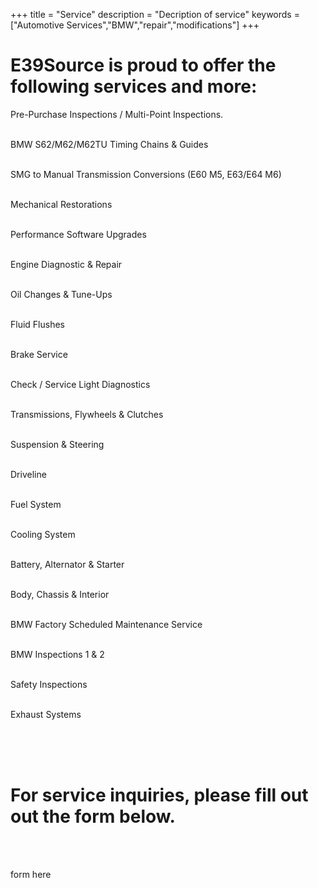 +++
title = "Service"
description = "Decription of service"
keywords = ["Automotive Services","BMW","repair","modifications"]
+++

# E39Source is proud to offer the following services and more:



Pre-Purchase Inspections / Multi-Point Inspections.<br/><br/>

BMW S62/M62/M62TU Timing Chains & Guides<br/><br/>

SMG to Manual Transmission Conversions (E60 M5, E63/E64 M6)<br/><br/>

Mechanical Restorations<br/><br/>

Performance Software Upgrades<br/><br/>

Engine Diagnostic & Repair<br/><br/>

Oil Changes & Tune-Ups<br/><br/>

Fluid Flushes<br/><br/>

Brake Service<br/><br/>

Check / Service Light Diagnostics<br/><br/>

Transmissions, Flywheels & Clutches<br/><br/>

Suspension & Steering<br/><br/>

Driveline<br/><br/>

Fuel System<br/><br/>

Cooling System<br/><br/>

Battery, Alternator & Starter<br/><br/>

Body, Chassis & Interior<br/><br/>

BMW Factory Scheduled Maintenance Service<br/><br/>

BMW Inspections 1 & 2<br/><br/>

Safety Inspections<br/><br/>

Exhaust Systems<br/><br/>

&nbsp;<br/><br/>

# For service inquiries, please fill out out the form below.

&nbsp;<br/><br/>

form here